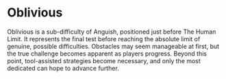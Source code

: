 # Oblivious

Oblivious is a sub-difficulty of Anguish, positioned just before The Human Limit. It represents the final test before reaching the absolute limit of genuine, possible difficulties. Obstacles may seem manageable at first, but the true challenge becomes apparent as players progress. Beyond this point, tool-assisted strategies become necessary, and only the most dedicated can hope to advance further.
